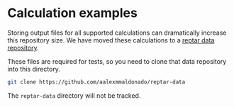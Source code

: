 # Calculation examples

Storing output files for all supported calculations can dramatically increase this repository size.
We have moved these calculations to a [reptar data repository](https://github.com/aalexmmaldonado/reptar-data).

These files are required for tests, so you need to clone that data repository into this directory.

```bash
git clone https://github.com/aalexmmaldonado/reptar-data
```

The `reptar-data` directory will not be tracked.
